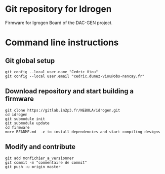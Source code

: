 # Git repository for Idrogen

Firmware for Igrogen Board of the DAC-GEN project.


# Command line instructions
## Git global setup
```
git config --local user.name "Cedric Viou"
git config --local user.email "cedric.dumez-viou@obs-nancay.fr"
```

## Download repository and start building a firmware
```
git clone https://gitlab.in2p3.fr/NEBULA/idrogen.git
cd idrogen
git submodule init
git submodule update
cd firmware
more README.md  -> to install dependencies and start compiling designs
```

## Modify and contribute
```
git add monfichier_a_versionner
git commit -m "commentaire de commit"
git push -u origin master
```
